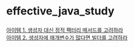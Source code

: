 # effective_java_study

###
[아이템 1. 생성자 대신 정적 팩터리 메서드를 고려하라](https://github.com/masterKimDY/effective_java_study/blob/master/item_1.md)  
[아이템 2. 생성자에 매개변수가 많다면 빌더를 고려하라](https://github.com/masterKimDY/effective_java_study/blob/master/item_2.md)  

